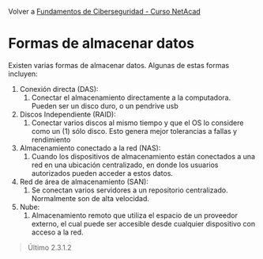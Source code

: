 Volver a [Fundamentos de Ciberseguridad - Curso NetAcad](../Fundamentos%20de%20Ciberseguridad%20-%20Curso%20NetAcad.md)
# Formas de almacenar datos

Existen varias formas de almacenar datos. Algunas de estas formas incluyen:
1. Conexión directa (DAS):
	1. Conectar el almacenamiento directamente a la computadora. Pueden ser un disco duro, o un pendrive usb
2. Discos Independiente (RAID):
	1. Conectar varios discos al mismo tiempo y que el OS lo considere como un (1) sólo disco. Esto genera mejor tolerancias a fallas y rendimiento
3. Almacenamiento conectado a la red (NAS):
	1. Cuando los dispositivos de almacenamiento están conectados a una red en una ubicación centralizado, en donde los usuarios autorizados pueden acceder a estos datos.
4. Red de área de almacenamiento (SAN):
	1. Se conectan varios servidores a un repositorio centralizado. Normalmente son de alta velocidad.
5. Nube:
	1. Almacenamiento remoto que utiliza el espacio de un proveedor externo, el cual puede ser accesible desde cualquier dispositivo con acceso a la red.
> Último 2.3.1.2